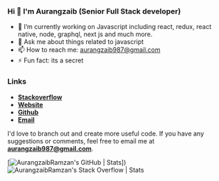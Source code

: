 ### Hi  👋  I'm Aurangzaib (Senior Full Stack developer) 

- 🔭    I’m currently working on Javascript including react, redux, react native, node, graphql, next js and much more. 
- 💬    Ask me about things related to javascript
- 📫    How to reach me: aurangzaib987@gmail.com
- ⚡     Fun fact: its a secret 

### Links

- [**Stackoverflow**](https://stackoverflow.com/users/8239116/aurangzaib-rana)
- [**Website**](https://aurangzaib.codes/)
- [**Github**](https://github.com/AurangzaibRamzan)
- [**Email**](mailto:aurangzaib987@gmail.com)


I'd love to branch out and create more useful code. If you have any suggestions or comments, feel free to email me at **aurangzaib987@gmail.com**.


[![AurangzaibRamzan's GitHub | Stats](https://stats.quine.sh/AurangzaibRamzan/github?theme=light)])![AurangzaibRamzan's Stack Overflow | Stats](https://stats.quine.sh/AurangzaibRamzan/stack-overflow?theme=light)
